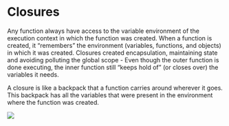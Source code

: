 # Closures

Any function always have access to the variable environment of the execution context in which the function was created. When a function is created, it “remembers” the environment (variables, functions, and objects) in which it was created. Closures created encapsulation, maintaining state and avoiding polluting the global scope - Even though the outer function is done executing, the inner function still “keeps hold of” (or closes over) the variables it needs.

A closure is like a backpack that a function carries around wherever it goes. This backpack has all the variables that were present in the environment where the function was created.

![](/assets/closure.png)
